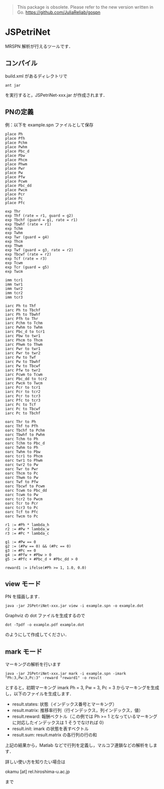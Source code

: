 > This package is obsolete. Please refer to the new version written in Go.
> https://github.com/JuliaReliab/gospn

# JSPetriNet

MRSPN 解析が行えるツールです．

## コンパイル

build.xml があるディレクトリで

```
ant jar
```

を実行すると，JSPetriNet-xxx.jar が作成されます．

## PNの定義

例：以下を example.spn ファイルとして保存

```
place Ph
place Pfh
place Pchm
place Pwhm
place Pbc_d
place Pbw
place Phcm
place Phwm
place Pwr
place Pw
place Pfw
place Pcwm
place Pbc_dd
place Pwcm
place Pcr
place Pc
place Pfc

exp Thr
exp Thf (rate = r1, guard = g2)
exp Tbchf (guard = g1, rate = r1)
exp Tbwhf (rate = r1)
exp Tchm
exp Twhm
exp Twr (guard = g4)
exp Thcm
exp Thwm
exp Twf (guard = g3, rate = r2)
exp Tbcwf (rate = r2)
exp Tcf (rate = r3)
exp Tcwm
exp Tcr (guard = g5)
exp Twcm

imm tcr1
imm twr1
imm twr2
imm tcr2
imm tcr3

iarc Ph to Thf
iarc Ph to Tbchf
iarc Ph to Tbwhf
iarc Pfh to Thr
iarc Pchm to Tchm
iarc Pwhm to Twhm
iarc Pbc_d to tcr1
iarc Pbw to twr1
iarc Phcm to Thcm
iarc Phwm to Thwm
iarc Pwr to twr1
iarc Pwr to twr2
iarc Pw to Twf
iarc Pw to Tbwhf
iarc Pw to Tbcwf
iarc Pfw to twr2
iarc Pcwm to Tcwm
iarc Pbc_dd to tcr2
iarc Pwcm to Twcm
iarc Pcr to tcr1
iarc Pcr to tcr2
iarc Pcr to tcr3
iarc Pfc to tcr3
iarc Pc to Tcf
iarc Pc to Tbcwf
iarc Pc to Tbchf

oarc Thr to Ph
oarc Thf to Pfh
oarc Tbchf to Pchm
oarc Tbwhf to Pwhm
oarc Tchm to Ph
oarc Tchm to Pbc_d
oarc Twhm to Ph
oarc Twhm to Pbw
oarc tcr1 to Phcm
oarc twr1 to Phwm
oarc twr2 to Pw
oarc Twr to Pwr
oarc Thcm to Pc
oarc Thwm to Pw
oarc Twf to Pfw
oarc Tbcwf to Pcwm
oarc Tcwm to Pbc_dd
oarc Tcwm to Pw
oarc tcr2 to Pwcm
oarc Tcr to Pcr
oarc tcr3 to Pc
oarc Tcf to Pfc
oarc Twcm to Pc

r1 := #Ph * lambda_h
r2 := #Pw * lambda_w
r3 := #Pc * lambda_c

g1 := #Pw == 0
g2 := (#Pw == 0) && (#Pc == 0)
g3 := #Pc == 0
g4 := #Pfw + #Pbw > 0
g5 := #Pfc + #Pbc_d + #Pbc_dd > 0

reward1 := ifelse(#Ph >= 1, 1.0, 0.0)
```

## view モード

PN を描画します．

```
java -jar JSPetriNet-xxx.jar view -i example.spn -o example.dot
```

Graphviz の dot ファイルを生成するので

```
dot -Tpdf -o example.pdf example.dot
```

のようにして作成してください．

## mark モード

マーキングの解析を行います

```
java -jar JSPetriNet-xxx.jar mark -i example.spn -imark "Ph:3,Pw:3,Pc:3" -reward "reward1" -o result
```

とすると，初期マーキング imark Ph = 3, Pw = 3, Pc = 3 からマーキングを生成し，以下のファイルを生成します．

* result.states: 状態（インデックス番号とマーキング）
* result.matrix: 推移率行列（行インデックス，列インデックス，値）
* result.reward: 報酬ベクトル（この例では Ph >= 1 となっているマーキングに対応したインデックスは 1 そうでなければ 0）
* result.init: imark の状態を表すベクトル
* result.sum: result.matrix の各行列の行の和

上記の結果から，Matlab などで行列を定義し，マルコフ連鎖などの解析をします．

詳しい使い方を知りたい場合は

okamu [at] rel.hiroshima-u.ac.jp

まで

